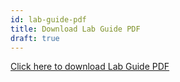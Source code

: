 ```yaml
---
id: lab-guide-pdf
title: Download Lab Guide PDF
draft: true
---
```


[Click here to download Lab Guide PDF](./downloads/lab-guide.pdf)